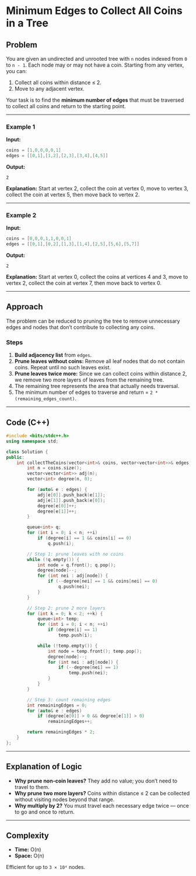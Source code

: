 # Minimum Edges to Collect All Coins in a Tree

## Problem
You are given an undirected and unrooted tree with `n` nodes indexed from `0` to `n - 1`. Each node may or may not have a coin. Starting from any vertex, you can:

1. Collect all coins within distance ≤ 2.
2. Move to any adjacent vertex.

Your task is to find the **minimum number of edges** that must be traversed to collect all coins and return to the starting point.

---

### Example 1
**Input:**
```cpp
coins = [1,0,0,0,0,1]
edges = [[0,1],[1,2],[2,3],[3,4],[4,5]]
```
**Output:**
```
2
```
**Explanation:**
Start at vertex 2, collect the coin at vertex 0, move to vertex 3, collect the coin at vertex 5, then move back to vertex 2.

---

### Example 2
**Input:**
```cpp
coins = [0,0,0,1,1,0,0,1]
edges = [[0,1],[0,2],[1,3],[1,4],[2,5],[5,6],[5,7]]
```
**Output:**
```
2
```
**Explanation:**
Start at vertex 0, collect the coins at vertices 4 and 3, move to vertex 2, collect the coin at vertex 7, then move back to vertex 0.

---

## Approach
The problem can be reduced to pruning the tree to remove unnecessary edges and nodes that don’t contribute to collecting any coins.

### Steps
1. **Build adjacency list** from `edges`.
2. **Prune leaves without coins:** Remove all leaf nodes that do not contain coins. Repeat until no such leaves exist.
3. **Prune leaves twice more:** Since we can collect coins within distance 2, we remove two more layers of leaves from the remaining tree.
4. The remaining tree represents the area that actually needs traversal.
5. The minimum number of edges to traverse and return = `2 * (remaining_edges_count)`.

---

## Code (C++)
```cpp
#include <bits/stdc++.h>
using namespace std;

class Solution {
public:
    int collectTheCoins(vector<int>& coins, vector<vector<int>>& edges) {
        int n = coins.size();
        vector<vector<int>> adj(n);
        vector<int> degree(n, 0);

        for (auto& e : edges) {
            adj[e[0]].push_back(e[1]);
            adj[e[1]].push_back(e[0]);
            degree[e[0]]++;
            degree[e[1]]++;
        }

        queue<int> q;
        for (int i = 0; i < n; ++i)
            if (degree[i] == 1 && coins[i] == 0)
                q.push(i);

        // Step 1: prune leaves with no coins
        while (!q.empty()) {
            int node = q.front(); q.pop();
            degree[node]--;
            for (int nei : adj[node]) {
                if (--degree[nei] == 1 && coins[nei] == 0)
                    q.push(nei);
            }
        }

        // Step 2: prune 2 more layers
        for (int k = 0; k < 2; ++k) {
            queue<int> temp;
            for (int i = 0; i < n; ++i)
                if (degree[i] == 1)
                    temp.push(i);

            while (!temp.empty()) {
                int node = temp.front(); temp.pop();
                degree[node]--;
                for (int nei : adj[node]) {
                    if (--degree[nei] == 1)
                        temp.push(nei);
                }
            }
        }

        // Step 3: count remaining edges
        int remainingEdges = 0;
        for (auto& e : edges)
            if (degree[e[0]] > 0 && degree[e[1]] > 0)
                remainingEdges++;

        return remainingEdges * 2;
    }
};
```

---

## Explanation of Logic
- **Why prune non-coin leaves?** They add no value; you don’t need to travel to them.
- **Why prune two more layers?** Coins within distance ≤ 2 can be collected without visiting nodes beyond that range.
- **Why multiply by 2?** You must travel each necessary edge twice — once to go and once to return.

---

## Complexity
- **Time:** O(n)
- **Space:** O(n)

Efficient for up to `3 × 10⁴` nodes.
